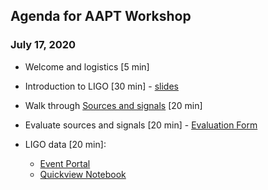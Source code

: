 ## Agenda for AAPT Workshop
### July 17, 2020


 * Welcome and logistics [5 min]
 * Introduction to LIGO [30 min] - [slides](https://drive.google.com/file/d/19OWPKRPj-asgpKC_vj_Q22NkXIUzHmPI/view?usp=sharing)
 * Walk through [Sources and signals](https://labcit.ligo.caltech.edu/~jkanner/aapt/web/) [20 min]
 * Evaluate sources and signals [20 min] - [Evaluation Form](https://docs.google.com/document/d/1oJV_HCaQGV3D23f97gwW6KyS0foNnnwuMDhOt14rUVc/edit?usp=sharing)
 
 * LIGO data [20 min]: 
    * [Event Portal](https://gw-osc.org/eventapi)
    * [Quickview Notebook](https://colab.research.google.com/github/losc-tutorial/quickview/blob/master/index.ipynb)
    
    
